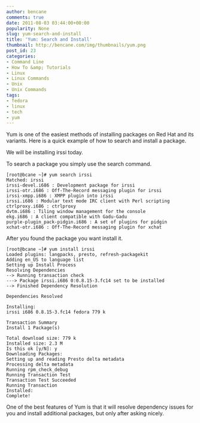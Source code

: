 ```yaml
---
author: bencane
comments: true
date: 2011-08-03 03:44:00+00:00
popularity: None
slug: yum-search-and-install
title: 'Yum: Search and Install'
thumbnail: http://bencane.com/img/thumbnails/yum.png
post_id: 23
categories:
- Command Line
- How To &amp; Tutorials
- Linux
- Linux Commands
- Unix
- Unix Commands
tags:
- fedora
- linux
- tech
- yum
---
```


Yum is one of the easiest methods of installing packages on Red Hat and its variants. Here is a quick example of how to search and install a package.

We will be installing irssi today.

To search a package you simply use the search command.

    [root@bcane ~]# yum search irssi  
    Matched: irssi   
    irssi-devel.i686 : Development package for irssi  
    irssi-otr.i686 : Off-The-Record messaging plugin for irssi  
    irssi-xmpp.i686 : XMPP plugin into irssi  
    irssi.i686 : Modular text mode IRC client with Perl scripting  
    ctrlproxy.i686 : ctrlproxy  
    dvtm.i686 : Tiling window management for the console  
    ekg.i686 : A client compatible with Gadu-Gadu  
    purple-plugin_pack-pidgin.i686 : A set of plugins for pidgin  
    xchat-otr.i686 : Off-The-Record messaging plugin for xchat

After you found the package you want install it.

    [root@bcane ~]# yum install irssi
    Loaded plugins: langpacks, presto, refresh-packagekit  
    Adding en_US to language list  
    Setting up Install Process  
    Resolving Dependencies  
    --> Running transaction check  
    ---> Package irssi.i686 0:0.8.15-3.fc14 set to be installed  
    --> Finished Dependency Resolution  
      
    Dependencies Resolved  
      
    Installing:  
    irssi i686 0.8.15-3.fc14 fedora 779 k  
      
    Transaction Summary  
    Install 1 Package(s)  
      
    Total download size: 779 k  
    Installed size: 2.3 M  
    Is this ok [y/N]: y  
    Downloading Packages:  
    Setting up and reading Presto delta metadata  
    Processing delta metadata  
    Running rpm_check_debug  
    Running Transaction Test  
    Transaction Test Succeeded  
    Running Transaction  
    Installed:  
    Complete!

One of the best features of Yum is that it will resolve dependency issues for you and install additional packages, but only after asking nicely.
